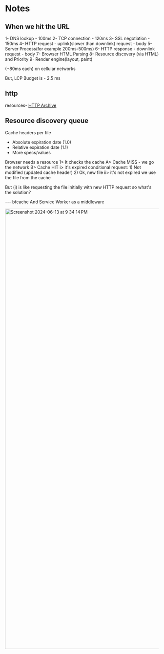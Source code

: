 # Notes

## When we hit the URL

1- DNS lookup - 100ms
2- TCP connection - 120ms
3- SSL negotiation - 150ms
4- HTTP request - uplink(slower than downlink)
   request - body
5- Server Process(for example 200ms-500ms)
6- HTTP response - downlink
   request - body
7- Browser HTML Parsing
8- Resource discovery (via HTML) and Priority
9- Render engine(layout, paint)

(+80ms each) on cellular networks

But,
LCP Budget is - 2.5 ms

## http

resources- [HTTP Archive](https://httparchive.org)

## Resource discovery queue

Cache headers per file

- Absolute expiration date (1.0)
- Relative expiration date (1.1)
- More specs/values

Browser needs a resource
1> It checks the cache
  A> Cache MISS - we go the network
  B> Cache HIT
    i> it's expired
      conditional request: 1) Not modified (updated cache header) 2) Ok, new file
    ii> it's not expired
      we use the file from the cache

But (i) is like requesting the file initially with new HTTP request so what's the solution?

--- bfcache
And 
Service Worker as a middleware

<img width="1438" alt="Screenshot 2024-06-13 at 9 34 14 PM" src="https://github.com/ap221882/adv-webperf/assets/60094012/d931d3be-5e0f-435c-b889-fabdf9d3625f">
